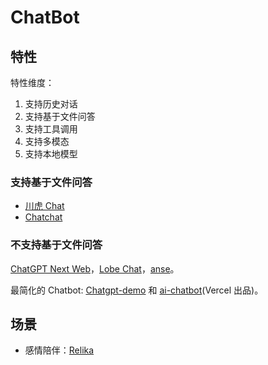 # ChatBot
## 特性
特性维度：
1. 支持历史对话
2. 支持基于文件问答
3. 支持工具调用
4. 支持多模态
5. 支持本地模型

### 支持基于文件问答
* [川虎 Chat](./chuanhu-ChatGPT.md)
* [Chatchat](https://github.com/chatchat-space/Langchain-Chatchat)

### 不支持基于文件问答
[ChatGPT Next Web](./chatgpt-next-web.md)，[Lobe Chat](./lobe-chat.md)，[anse](https://github.com/anse-app/anse)。

最简化的 Chatbot: [Chatgpt-demo](./chatgpt-demo.md) 和 [ai-chatbot](https://github.com/vercel/ai-chatbot)(Vercel 出品)。

## 场景
* 感情陪伴：[Relika](./relika.md)
